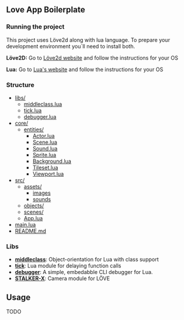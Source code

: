 ## Love App Boilerplate

### Running the project
This project uses Löve2d along with lua language. To prepare your development environment you`ll need to install both.

**Löve2D:** Go to [Löve2d website](https://love2d.org) and follow the instructions for your OS

**Lua:** Go to [Lua's website](https://www.lua.org/start.html) and follow the instructions for your OS

### Structure
* [libs/](./libs)
  * [middleclass.lua](./libs/middleclass.lua)
  * [tick.lua](./libs/tick.lua)
  * [debugger.lua](./libs/debugger.lua)
* [core/](./core)
  * [entities/](./core/entities)
    * [Actor.lua](./core/entities/Actor.lua)
    * [Scene.lua](./core/entities/Scene.lua)
    * [Sound.lua](./core/entities/Sound.lua)
    * [Sprite.lua](./core/entities/Sprite.lua)
    * [Background.lua](./core/entities/Background.lua)
    * [Tileset.lua](./core/entities/Tileset.lua)
    * [Viewport.lua](./core/entities/Viewport.lua)
* [src/](./src)
  * [assets/](./src/assets)
    * [images](./src/assets/images)
    * [sounds](./src/assets/sounds)
  * [objects/](./src/objects)
  * [scenes/](./src/scenes)
  * [App.lua](./src/App.lua)
* [main.lua](./main.lua)
* [README.md](./README.md)

### Libs
- **[middleclass](https://github.com/kikito/middleclass)**: Object-orientation for Lua with class support
- **[tick](https://github.com/rxi/tick)**: Lua module for delaying function calls
- **[debugger](https://github.com/slembcke/debugger.lua)**: A simple, embedabble CLI debugger for Lua.
- **[STALKER-X](https://github.com/adnzzzzZ/STALKER-X)**: Camera module for LÖVE

## Usage
TODO
